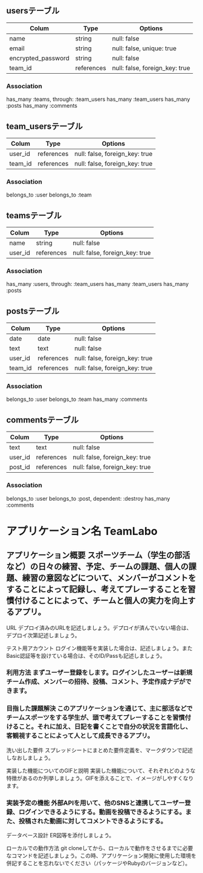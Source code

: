 ## usersテーブル

|Colum                    |Type        |Options                         | 
|-------------------------|------------|--------------------------------|
|name                     |string      |null: false                     |
|email                    |string      |null: false, unique: true       |
|encrypted_password       |string      |null: false                     |
|team_id                  |references  |null: false, foreign_key: true  |
### Association

has_many :teams, through: :team_users
has_many :team_users
has_many :posts
has_many :comments





## team_usersテーブル

|Colum                    |Type       |Options                          | 
|-------------------------|-----------|---------------------------------|
|user_id                  |references |null: false, foreign_key: true   |
|team_id                  |references |null: false, foreign_key: true   |

### Association
belongs_to :user
belongs_to :team





## teamsテーブル

|Colum                    |Type       |Options                          | 
|-------------------------|-----------|---------------------------------|
|name                     |string     |null: false                      |
|user_id                  |references |null: false, foreign_key: true   |


### Association
has_many :users, through: :team_users
has_many :team_users
has_many :posts








## postsテーブル

|Colum                    |Type       |Options                          | 
|-------------------------|-----------|---------------------------------|
|date                     |date       |null: false                      |
|text                     |text       |null: false                      |
|user_id                  |references |null: false, foreign_key: true   |
|team_id                  |references |null: false, foreign_key: true   |

### Association
belongs_to :user
belongs_to :team
has_many :comments








## commentsテーブル

|Colum                    |Type       |Options                          | 
|-------------------------|-----------|---------------------------------|
|text                     |text       |null: false                      |
|user_id                  |references |null: false, foreign_key: true   |
|post_id                  |references |null: false, foreign_key: true   |

### Association
belongs_to :user
belongs_to :post, dependent: :destroy
has_many :comments



# アプリケーション名	TeamLabo
## アプリケーション概要	スポーツチーム（学生の部活など）の日々の練習、予定、チームの課題、個人の課題、練習の意図などについて、メンバーがコメントをすることによって記録し、考えてプレーすることを習慣付けることによって、チームと個人の実力を向上するアプリ。

 URL	デプロイ済みのURLを記述しましょう。デプロイが済んでいない場合は、デプロイ次第記述しましょう。

 テスト用アカウント	ログイン機能等を実装した場合は、記述しましょう。またBasic認証等を設けている場合は、そのID/Passも記述しましょう。


### 利用方法	 まずユーザー登録をします。ログインしたユーザーは新規チーム作成、メンバーの招待、投稿、コメント、予定作成ナデができます。


### 目指した課題解決	このアプリケーションを通じて、主に部活などでチームスポーツをする学生が、頭で考えてプレーすることを習慣付けること。それに加え、日記を書くことで自分の状況を言語化し、客観視することによって人として成長できるアプリ。


 洗い出した要件	スプレッドシートにまとめた要件定義を、マークダウンで記述しなおしましょう。


 実装した機能についてのGIFと説明	実装した機能について、それぞれどのような特徴があるのか列挙しましょう。GIFを添えることで、イメージがしやすくなります。


### 実装予定の機能	外部APIを用いて、他のSNSと連携してユーザー登録、ログインできるようにする。動画を投稿できるようにする。また、投稿された動画に対してコメントできるようにする。

 データベース設計	ER図等を添付しましょう。


 ローカルでの動作方法	git cloneしてから、ローカルで動作をさせるまでに必要なコマンドを記述しましょう。この時、アプリケーション開発に使用した環境を併記することを忘れないでください（パッケージやRubyのバージョンなど）。